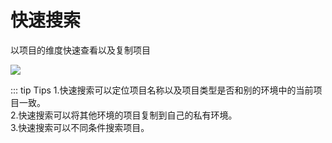 # 快速搜索

以项目的维度快速查看以及复制项目

<a data-fancybox title="" href="/assets/quickSearch.png">![](/assets/quickSearch.png)</a>

::: tip Tips
1.快速搜索可以定位项目名称以及项目类型是否和别的环境中的当前项目一致。<br>
2.快速搜索可以将其他环境的项目复制到自己的私有环境。<br>
3.快速搜索可以不同条件搜索项目。

<br>
